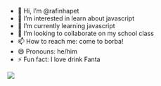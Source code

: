 - 👋 Hi, I’m @rafinhapet
- 👀 I’m interested in learn about javascript
- 🌱 I’m currently learning javascript
- 💞️ I’m looking to collaborate on my school class
- 📫 How to reach me: come to borba!
- 😄 Pronouns: he/him
- ⚡ Fun fact: I love drink Fanta

![](https://media0.giphy.com/media/v1.Y2lkPTc5MGI3NjExdHM4bnUxNXM4OWo1dHNybjk4djQ5Z2xma2dpa3loM2xmdHppcTNzMSZlcD12MV9pbnRlcm5hbF9naWZfYnlfaWQmY3Q9Zw/wIvRAfmYt1nZ97PEqZ/giphy.webp)


